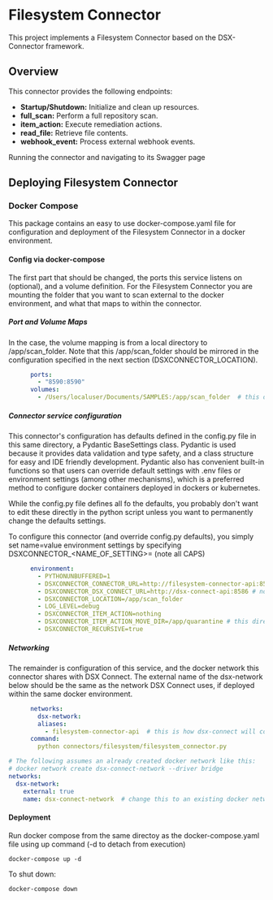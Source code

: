 # Filesystem Connector

This project implements a Filesystem Connector based on the DSX-Connector framework.

## Overview

This connector provides the following endpoints:
- **Startup/Shutdown:** Initialize and clean up resources.
- **full_scan:** Perform a full repository scan.
- **item_action:** Execute remediation actions.
- **read_file:** Retrieve file contents.
- **webhook_event:** Process external webhook events.

Running the connector and navigating to its Swagger page 

## Deploying Filesystem Connector
### Docker Compose
This package contains an easy to use docker-compose.yaml file for configuration and deployment of the 
Filesystem Connector in a docker environment.

#### Config via docker-compose

The first part that should be changed, the ports this service listens on (optional), and a 
volume definition.  For the Filesystem Connector you are mounting the folder that you want to 
scan external to the docker environment, and what that maps to within the connector.

##### Port and Volume Maps
In the case, the volume mapping is from a local directory to /app/scan_folder.  Note that this /app/scan_folder
should be mirrored in the configuration specified in the next section (DSXCONNECTOR_LOCATION).

```yaml
      ports:
        - "8590:8590"
      volumes:
        - /Users/localuser/Documents/SAMPLES:/app/scan_folder  # this directory should have been created in the Dockerfile
```

##### Connector service configuration
This connector's configuration has defaults defined in the config.py file in this same directory, a Pydantic
BaseSettings class.  Pydantic is used because it provides data validation and type safety, and a class structure for easy
and IDE friendly development.  Pydantic also has convenient built-in functions so that users
can override default settings with .env files or environment settings (among other mechanisms), which is a preferred
method to configure docker containers deployed in dockers or kubernetes.

While the config.py file defines all fo the defaults, you probably don't want to edit these directly in the 
python script unless you want to permanently change the defaults settings.

To configure this connector (and override config.py defaults), you simply set name=value environment settings by 
specifying DSXCONNECTOR_<NAME_OF_SETTING>=<value> (note all CAPS)

```yaml
      environment:
        - PYTHONUNBUFFERED=1
        - DSXCONNECTOR_CONNECTOR_URL=http://filesystem-connector-api:8590 # see aliases below
        - DSXCONNECTOR_DSX_CONNECT_URL=http://dsx-connect-api:8586 # note, this works if running on the same internal network on Docker as the dsx_connect_core...
        - DSXCONNECTOR_LOCATION=/app/scan_folder
        - LOG_LEVEL=debug
        - DSXCONNECTOR_ITEM_ACTION=nothing
        - DSXCONNECTOR_ITEM_ACTION_MOVE_DIR=/app/quarantine # this directory should have been created in the Dockerfile
        - DSXCONNECTOR_RECURSIVE=true

```

##### Networking
The remainder is configuration of this service, and the docker network this connector shares with 
DSX Connect.  The external name of the dsx-network below should be the same as the network 
DSX Connect uses, if deployed within the same docker environment.

```yaml
      networks:
        dsx-network:
        aliases:
          - filesystem-connector-api  # this is how dsx-connect will communicate with this on the network
      command:
        python connectors/filesystem/filesystem_connector.py
```

```yaml
# The following assumes an already created docker network like this:
# docker network create dsx-connect-network --driver bridge
networks:
  dsx-network:
    external: true
    name: dsx-connect-network  # change this to an existing docker network
```
#### Deployment
Run docker compose from the same directoy as the docker-compose.yaml file using 
up command (-d to detach from execution)
```shell
docker-compose up -d
```
To shut down:
```shell
docker-compose down
```